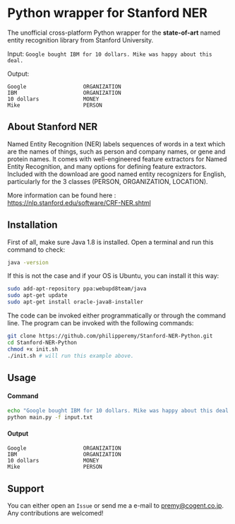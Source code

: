 # Python wrapper for Stanford NER

The unofficial cross-platform Python wrapper for the <b>state-of-art</b> named entity recognition library from Stanford University.

Input: `Google bought IBM for 10 dollars. Mike was happy about this deal.`

Output:
```
Google              	ORGANIZATION
IBM                 	ORGANIZATION
10 dollars          	MONEY
Mike                	PERSON
```

## About Stanford NER

Named Entity Recognition (NER) labels sequences of words in a text which are the names of things, such as person and company names, or gene and protein names. It comes with well-engineered feature extractors for Named Entity Recognition, and many options for defining feature extractors. Included with the download are good named entity recognizers for English, particularly for the 3 classes (PERSON, ORGANIZATION, LOCATION).

More information can be found here : https://nlp.stanford.edu/software/CRF-NER.shtml

## Installation

First of all, make sure Java 1.8 is installed. Open a terminal and run this command to check:

```bash
java -version
```

If this is not the case and if your OS is Ubuntu, you can install it this way:

```bash
sudo add-apt-repository ppa:webupd8team/java
sudo apt-get update
sudo apt-get install oracle-java8-installer
```

The code can be invoked either programmatically or through the command line. The program can be invoked with the following commands:

```bash
git clone https://github.com/philipperemy/Stanford-NER-Python.git
cd Stanford-NER-Python
chmod +x init.sh
./init.sh # will run this example above.
```

## Usage

#### Command
```bash
echo "Google bought IBM for 10 dollars. Mike was happy about this deal." > input.txt
python main.py -f input.txt
```

#### Output

```
Google              	ORGANIZATION
IBM                 	ORGANIZATION
10 dollars          	MONEY
Mike                	PERSON
```

## Support

You can either open an `Issue` or send me a e-mail to premy@cogent.co.jp. Any contributions are welcomed!
